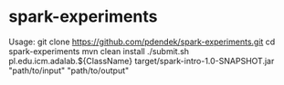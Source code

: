 spark-experiments
===========

Usage:
    git clone https://github.com/pdendek/spark-experiments.git
    cd spark-experiments
    mvn clean install
    ./submit.sh pl.edu.icm.adalab.${ClassName} target/spark-intro-1.0-SNAPSHOT.jar "path/to/input" "path/to/output"


